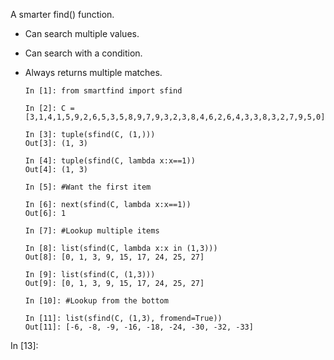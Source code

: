 
A smarter find() function.

* Can search multiple values.
* Can search with a condition.
* Always returns multiple matches.

      In [1]: from smartfind import sfind

      In [2]: C = [3,1,4,1,5,9,2,6,5,3,5,8,9,7,9,3,2,3,8,4,6,2,6,4,3,3,8,3,2,7,9,5,0]

      In [3]: tuple(sfind(C, (1,)))
      Out[3]: (1, 3)

      In [4]: tuple(sfind(C, lambda x:x==1))
      Out[4]: (1, 3)

      In [5]: #Want the first item

      In [6]: next(sfind(C, lambda x:x==1))
      Out[6]: 1

      In [7]: #Lookup multiple items

      In [8]: list(sfind(C, lambda x:x in (1,3)))
      Out[8]: [0, 1, 3, 9, 15, 17, 24, 25, 27]

      In [9]: list(sfind(C, (1,3)))
      Out[9]: [0, 1, 3, 9, 15, 17, 24, 25, 27]

      In [10]: #Lookup from the bottom

      In [11]: list(sfind(C, (1,3), fromend=True))
      Out[11]: [-6, -8, -9, -16, -18, -24, -30, -32, -33]


In [13]: 
